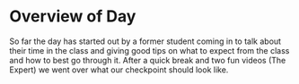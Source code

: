 # Overview of Day
So far the day has started out by a former student coming in to talk about their time in the class and giving good tips on what to expect from the class and how to best go through it. After a quick break and two fun videos (The Expert) we went over what our checkpoint should look like. 